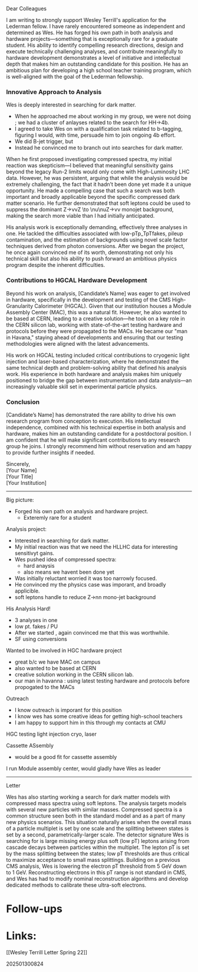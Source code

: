 Dear Colleagues  

I am writing to strongly support Wesley Terrill's application for the Lederman fellow. I have rarely encountered someone as independent and determined as Wes. He has forged his own path in both analysis and hardware projects—something that is exceptionally rare for a graduate student. His ability to identify compelling research directions, design and execute technically challenging analyses, and contribute meaningfully to hardware development demonstrates a level of initiative and intellectual depth that makes him an outstanding candidate for this position. He has an ambitious plan for developing a high school teacher training program, which is well-aligned with the goal of the Lederman fellowship.  

### **Innovative Approach to Analysis**


Wes is deeply interested in searching for dark matter.
- When he approached me about working in my group, we were not doing ; we had a cluster of anlayses related to the search for HH->4b. 
- I agreed to take Wes on with a qualification task related to b-tagging, figuring I would, with time, persuade him to join ongoing 4b effort. 
- We did B-jet trigger, but 
- Instead he convinced me to branch out into searches for dark matter.

When he first proposed investigating compressed spectra, my initial reaction was skepticism—I believed that meaningful sensitivity gains beyond the legacy Run-2 limits would only come with High-Luminosity LHC data. However, he was persistent, arguing that while the analysis would be extremely challenging, the fact that it hadn’t been done yet made it a unique opportunity. He made a compelling case that such a search was both important and broadly applicable beyond the specific compressed dark matter scenario. He further demonstrated that soft leptons could be used to suppress the dominant Z→ννZ \to \nu\nuZ→νν monojet background, making the search more viable than I had initially anticipated.

His analysis work is exceptionally demanding, effectively three analyses in one. He tackled the difficulties associated with low-pTp_TpT​ fakes, pileup contamination, and the estimation of backgrounds using novel scale factor techniques derived from photon conversions. After we began the project, he once again convinced me of its worth, demonstrating not only his technical skill but also his ability to push forward an ambitious physics program despite the inherent difficulties.

### **Contributions to HGCAL Hardware Development**

Beyond his work on analysis, [Candidate’s Name] was eager to get involved in hardware, specifically in the development and testing of the CMS High-Granularity Calorimeter (HGCAL). Given that our institution houses a Module Assembly Center (MAC), this was a natural fit. However, he also wanted to be based at CERN, leading to a creative solution—he took on a key role in the CERN silicon lab, working with state-of-the-art testing hardware and protocols before they were propagated to the MACs. He became our "man in Havana," staying ahead of developments and ensuring that our testing methodologies were aligned with the latest advancements.

His work on HGCAL testing included critical contributions to cryogenic light injection and laser-based characterization, where he demonstrated the same technical depth and problem-solving ability that defined his analysis work. His experience in both hardware and analysis makes him uniquely positioned to bridge the gap between instrumentation and data analysis—an increasingly valuable skill set in experimental particle physics.

### **Conclusion**

[Candidate’s Name] has demonstrated the rare ability to drive his own research program from conception to execution. His intellectual independence, combined with his technical expertise in both analysis and hardware, makes him an outstanding candidate for a postdoctoral position. I am confident that he will make significant contributions to any research group he joins. I strongly recommend him without reservation and am happy to provide further insights if needed.

Sincerely,  
[Your Name]  
[Your Title]  
[Your Institution]

---



Big picture: 
- Forged his own path on analysis and hardware project. 
	- Exteremly rare for a student


Analysis project:
- Interested in searching for dark matter.
- My initial reaction was that we need the HLLHC data for interesting sensitivyt gains.
- Wes pushed idea of compressed spectra: 
	- hard anaysis 
	- also means we havent been done yet
- Was initially reluctant worried it was too narrowly focused. 
- He convinced my the physics case was imporant, and broadly applicible.
- soft leptons handle to reduce Z->nn mono-jet background 

His Analysis Hard!
- 3 analyses in one
- low pt. fakes / PU
- After we started , again convinced me that this was worthwhile. 
- SF using conversions

Wanted to be involved in HGC hardware project 
- great b/c we have MAC on campus 
- also wanted to be based at CERN
- creative solution working in the CERN silicon lab. 
- our man in havanna : using latest testing hardware and protocols before propogated to the MACs

Outreach
- I know outreach is imporant for this position
- I know wes has some creative ideas for getting high-school teachers 
- I am happy to support him in this through my contacts at CMU

HGC testing light injection cryo, laser

Cassette ASsembly
- would be a good fit for cassette assembly 

I run Module assembly center, 
would gladly have Wes as leader

--- 
Letter

Wes has also starting working a search for dark matter models with compressed mass spectra using soft leptons.
The analysis targets models with several new particles with similar masses.
Compressed spectra is a common structure seen both in the standard model and as a part of many new physics scenarios.
This situation naturally arises when the overall mass of a particle multiplet is set by one scale and the splitting between states is set by a second, parametrically-larger scale. 
The detector signature Wes is searching for is large missing energy plus soft (low pT) leptons arising from cascade decays between particles within the multiplet. 
The lepton pT is set by the mass splitting between the states; low pT thresholds are thus critical to maximize acceptance to small mass splittings.
Building on a previous CMS analysis, Wes is lowering the electron pT threshold from 5 GeV down to 1 GeV. 
Reconstructing electrons in this pT range is not standard in CMS,  and Wes has had to modify nominal reconstruction algorithms and develop dedicated methods to calibrate these ultra-soft electrons.


# Follow-ups


# Links: 
[[Wesley Terrill Letter Spring 22]]



202501300824
